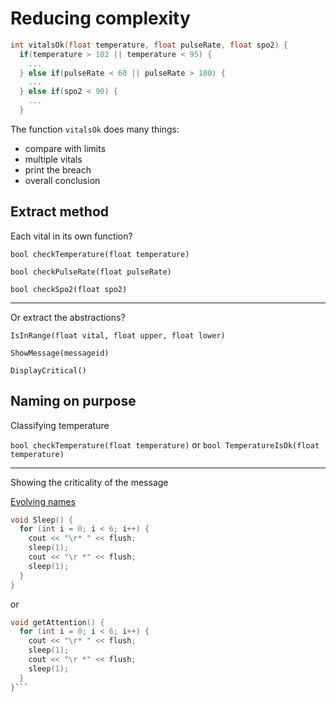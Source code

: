# Reducing complexity

```c
int vitalsOk(float temperature, float pulseRate, float spo2) {
  if(temperature > 102 || temperature < 95) {
    ...
  } else if(pulseRate < 60 || pulseRate > 100) {
    ...
  } else if(spo2 < 90) {
    ...
  }
```

The function `vitalsOk` does many things:
- compare with limits
- multiple vitals
- print the breach
- overall conclusion

## Extract method

Each vital in its own function?

`bool checkTemperature(float temperature)`

`bool checkPulseRate(float pulseRate)`

`bool checkSpo2(float spo2)`

---

Or extract the abstractions?

`IsInRange(float vital, float upper, float lower)`

`ShowMessage(messageid)`

`DisplayCritical()`

## Naming on purpose

Classifying temperature

`bool checkTemperature(float temperature)`
or
`bool TemperatureIsOk(float temperature)`

---

Showing the criticality of the message

[Evolving names](https://github.com/clean-code-craft-p-1/simple-monitor-in-cpp-Rahul-P463/blob/714758268bb101ded35d29be98f48cdc18aa8da4/checker.cpp)

```c
void Sleep() {
  for (int i = 0; i < 6; i++) {
    cout << "\r* " << flush;
    sleep(1);
    cout << "\r *" << flush;
    sleep(1);
  }
}
```
or
```c
void getAttention() {
  for (int i = 0; i < 6; i++) {
    cout << "\r* " << flush;
    sleep(1);
    cout << "\r *" << flush;
    sleep(1);
  }
}```
